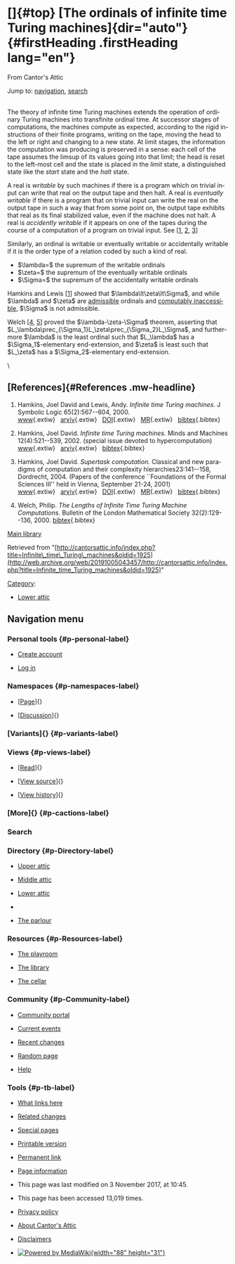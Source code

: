 <div id="mw-page-base" class="noprint">

</div>

<div id="mw-head-base" class="noprint">

</div>

<div id="content" class="mw-body" role="main">

[]{#top}
[The ordinals of infinite time Turing machines]{dir="auto"} {#firstHeading .firstHeading lang="en"}
===========================================================

<div id="bodyContent" class="mw-body-content">

<div id="siteSub">

From Cantor's Attic

</div>

<div id="contentSub">

</div>

<div id="jump-to-nav" class="mw-jump">

Jump to: [navigation](#mw-navigation), [search](#p-search)

</div>

<div id="mw-content-text" class="mw-content-ltr" lang="en" dir="ltr">

\
The theory of infinite time Turing machines extends the operation of
ordinary Turing machines into transfinite ordinal time. At successor
stages of computations, the machines compute as expected, according to
the rigid instructions of their finite programs, writing on the tape,
moving the head to the left or right and changing to a new state. At
limit stages, the information the computation was producing is preserved
in a sense: each cell of the tape assumes the limsup of its values going
into that limit; the head is reset to the left-most cell and the state
is placed in the *limit* state, a distinguished state like the *start*
state and the *halt* state.

A real is *writable* by such machines if there is a program which on
trivial input can write that real on the output tape and then halt. A
real is *eventually writable* if there is a program that on trivial
input can write the real on the output tape in such a way that from some
point on, the output tape exhibits that real as its final stabilized
value, even if the machine does not halt. A real is *accidently
writable* if it appears on one of the tapes during the course of a
computation of a program on trivial input. See
\[[1](#bibkey_HamkinsLewis2000:InfiniteTimeTM),
[2](#bibkey_Hamkins2002:Turing),
[3](#bibkey_Hamkins2004:SupertaskComputation)\]

Similarly, an ordinal is writable or eventually writable or accidentally
writable if it is the order type of a relation coded by such a kind of
real.

-   \$\\lambda=\$ the supremum of the writable ordinals
-   \$\\zeta=\$ the supremum of the eventually writable ordinals
-   \$\\Sigma=\$ the supremum of the accidentally writable ordinals

Hamkins and Lewis \[[1](#bibkey_HamkinsLewis2000:InfiniteTimeTM)\]
showed that \$\\lambda\\lt\\zeta\\lt\\Sigma\$, and while \$\\lambda\$
and \$\\zeta\$ are
[admissible](/web/20191005043457/http://cantorsattic.info/Admissible "Admissible")
ordinals and [computably
inaccessible](/web/20191005043457/http://cantorsattic.info/Admissible#Computably_inaccessible_ordinal "Admissible"),
\$\\Sigma\$ is not admissible.

Welch \[[4](#bibkey_Welch2000:LengthsOfITTM),
[5](#bibkey_Welch2000:Eventually)\] proved the
\$\\lambda-\\zeta-\\Sigma\$ theorem, asserting that
\$L\_\\lambda\\prec\_{\\Sigma\_1}L\_\\zeta\\prec\_{\\Sigma\_2}L\_\\Sigma\$,
and furthermore \$\\lambda\$ is the least ordinal such that
\$L\_\\lambda\$ has a \$\\Sigma\_1\$-elementary end-extension, and
\$\\zeta\$ is least such that \$L\_\\zeta\$ has a
\$\\Sigma\_2\$-elementary end-extension.

\

[References]{#References .mw-headline}
--------------------------------------

1.  <div id="bibkey_HamkinsLewis2000:InfiniteTimeTM">

    </div>

    Hamkins, Joel David and Lewis, Andy. *Infinite time Turing
    machines.* J Symbolic Logic 65(2):567--604, 2000.
    [www](http://web.archive.org/web/20191005043457/http://dx.doi.org/10.2307/2586556){.extiw}   [arχiv](http://web.archive.org/web/20191005043457/http://arxiv.org/abs/math/9808093){.extiw}   [DOI](http://web.archive.org/web/20191005043457/http://dx.doi.org/10.2307/2586556){.extiw}   [MR](http://web.archive.org/web/20191005043457/http://www.ams.org/mathscinet-getitem?mr=1771072){.extiw}   [bibtex](javascript:bibpopup('@article%20%7BHamkinsLewis2000:InfiniteTimeTM,%20%20%20%20AUTHOR%20=%20%7BHamkins,%20Joel%20David%20and%20Lewis,%20Andy%7D,%3Cbr%3E%20%20%20%20%20TITLE%20=%20%7BInfinite%20time%20Turing%20machines%7D,%3Cbr%3E%20%20%20JOURNAL%20=%20%7BJ.%20Symbolic%20Logic%7D,%3Cbr%3E%20%20FJOURNAL%20=%20%7BThe%20Journal%20of%20Symbolic%20Logic%7D,%3Cbr%3E%20%20%20%20VOLUME%20=%20%7B65%7D,%3Cbr%3E%20%20%20%20%20%20YEAR%20=%20%7B2000%7D,%3Cbr%3E%20%20%20%20NUMBER%20=%20%7B2%7D,%3Cbr%3E%20%20%20%20%20PAGES%20=%20%7B567--604%7D,%3Cbr%3E%20%20%20%20%20%20ISSN%20=%20%7B0022-4812%7D,%3Cbr%3E%20%20%20%20%20CODEN%20=%20%7BJSYLA6%7D,%3Cbr%3E%20%20%20MRCLASS%20=%20%7B03D10%20(03D25%2068Q05)%7D,%3Cbr%3E%20%20MRNUMBER%20=%20%7B1771072%20(2001g:03072)%7D,%3Cbr%3EMRREVIEWER%20=%20%7BRobert%20M.%20Baer%7D,%3Cbr%3E%20%20%20%20%20%20%20DOI%20=%20%7B10.2307/2586556%7D,%3Cbr%3E%20%20%20%20%20%20%20URL%20=%20%7Bhttp://dx.doi.org/10.2307/2586556%7D,%3Cbr%3E%20%20%20%20eprint%20=%20%7Bmath/9808093%7D%7D')){.bibtex}
2.  <div id="bibkey_Hamkins2002:Turing">

    </div>

    Hamkins, Joel David. *Infinite time Turing machines.* Minds and
    Machines 12(4):521--539, 2002. (special issue devoted to
    hypercomputation)
    [www](http://web.archive.org/web/20191005043457/http://boolesrings.org/hamkins/turing-mm/){.extiw}   [arχiv](http://web.archive.org/web/20191005043457/http://arxiv.org/abs/math/0212047){.extiw}   [bibtex](javascript:bibpopup('@ARTICLE%7BHamkins2002:Turing,%20%20author%20=%20%20%20%20%20%20%20%7BHamkins,%20Joel%20David%7D,%3Cbr%3E%20%20title%20=%20%20%20%20%20%20%20%20%7BInfinite%20time%20Turing%20machines%7D,%3Cbr%3E%20%20journal%20=%20%20%20%20%20%20%7BMinds%20and%20Machines%7D,%3Cbr%3E%20%20year%20=%20%20%20%20%20%20%20%20%20%7B2002%7D,%3Cbr%3E%20%20volume%20=%20%20%20%20%20%20%20%7B12%7D,%3Cbr%3E%20%20number%20=%20%20%20%20%20%20%20%7B4%7D,%3Cbr%3E%20%20pages%20=%20%20%20%20%20%20%20%20%7B521--539%7D,%3Cbr%3E%20%20month%20=%20%20%20%20%20%20%20%20%7B%7D,%3Cbr%3E%20%20note%20=%20%20%20%20%20%20%20%20%20%7Bspecial%20issue%20devoted%20to%20hypercomputation%7D,%3Cbr%3E%20%20key%20=%20%20%20%20%20%20%20%20%20%20%7B%7D,%3Cbr%3E%20%20annote%20=%20%20%20%20%20%20%20%7B%7D,%3Cbr%3E%20%20eprint%20=%20%7Bmath/0212047%7D,%3Cbr%3E%20%20%20%20%20url%20=%20%7Bhttp://boolesrings.org/hamkins/turing-mm/%7D,%3Cbr%3E%7D')){.bibtex}
3.  <div id="bibkey_Hamkins2004:SupertaskComputation">

    </div>

    Hamkins, Joel David. *Supertask computation.* Classical and new
    paradigms of computation and their complexity
    hierarchies23:141--158, Dordrecht, 2004. (Papers of the conference
    \`\`Foundations of the Formal Sciences III'' held in Vienna,
    September 21-24, 2001)
    [www](http://web.archive.org/web/20191005043457/http://dx.doi.org/10.1007/978-1-4020-2776-5_8){.extiw}   [arχiv](http://web.archive.org/web/20191005043457/http://arxiv.org/abs/math/0212049){.extiw}   [DOI](http://web.archive.org/web/20191005043457/http://dx.doi.org/10.1007/978-1-4020-2776-5_8){.extiw}   [MR](http://web.archive.org/web/20191005043457/http://www.ams.org/mathscinet-getitem?mr=2155535){.extiw}   [bibtex](javascript:bibpopup('@INPROCEEDINGS%7BHamkins2004:SupertaskComputation,%20%20%20%20AUTHOR%20=%20%7BHamkins,%20Joel%20David%7D,%3Cbr%3E%20%20%20%20%20TITLE%20=%20%7BSupertask%20computation%7D,%3Cbr%3E%20BOOKTITLE%20=%20%7BClassical%20and%20new%20paradigms%20of%20computation%20and%20their%20complexity%20hierarchies%7D,%3Cbr%3E%20%20%20%20SERIES%20=%20%7BTrends%20Log.%20Stud.%20Log.%20Libr.%7D,%3Cbr%3E%20%20%20%20VOLUME%20=%20%7B23%7D,%3Cbr%3E%20%20%20%20%20PAGES%20=%20%7B141--158%7D,%3Cbr%3E%20PUBLISHER%20=%20%7BKluwer%20Acad.%20Publ.%7D,%3Cbr%3E%20%20%20ADDRESS%20=%20%7BDordrecht%7D,%3Cbr%3E%20%20%20%20%20%20YEAR%20=%20%7B2004%7D,%3Cbr%3E%20%20%20MRCLASS%20=%20%7B03D10%20(03D25%2068Q05)%7D,%3Cbr%3E%20%20MRNUMBER%20=%20%7B2155535%7D,%3Cbr%3E%20%20%20%20%20%20%20DOI%20=%20%7B10.1007/978-1-4020-2776-5_8%7D,%3Cbr%3E%20%20%20%20%20%20%20URL%20=%20%7Bhttp://dx.doi.org/10.1007/978-1-4020-2776-5_8%7D,%3Cbr%3E%20%20%20%20%20%20note%20=%20%7BPapers%20of%20the%20conference%20%60%60Foundations%20of%20the%20Formal%20Sciences%20III\'\'%20held%20in%20Vienna,%20September%2021-24,%202001%7D,%3Cbr%3E%20%20%20%20%20eprint%20=%20%7Bmath/0212049%7D,%3Cbr%3E%20%20%20%20%20%20file%20=%20F,%7D')){.bibtex}
4.  <div id="bibkey_Welch2000:LengthsOfITTM">

    </div>

    Welch, Philip. *The Lengths of Infinite Time Turing Machine
    Computations.* Bulletin of the London Mathematical Society
    32(2):129--136, 2000.
    [bibtex](javascript:bibpopup('@article%7BWelch2000:LengthsOfITTM,%20%20%20%20author=%7BWelch,%20Philip%7D,%3Cbr%3E%20%20%20%20title%20=%20%7BThe%20Lengths%20of%20Infinite%20Time%20Turing%20Machine%20Computations%7D,%3Cbr%3E%20%20%20%20journal%20=%20%7BBulletin%20of%20the%20London%20Mathematical%20Society%7D,%3Cbr%3E%20%20%20%20volume%20=%20%7B32%7D,%3Cbr%3E%20%20%20%20number%20=%20%7B2%7D,%3Cbr%3E%20%20%20%20pages%20=%20%7B129--136%7D,%3Cbr%3E%20%20%20%20year%20=%20%7B2000%7D,%3Cbr%3E%7D')){.bibtex}

[Main
library](/web/20191005043457/http://cantorsattic.info/Library "Library")

</div>

<div class="printfooter">

Retrieved from
"[http://cantorsattic.info/index.php?title=Infinite\_time\_Turing\_machines&oldid=1925](http://web.archive.org/web/20191005043457/http://cantorsattic.info/index.php?title=Infinite_time_Turing_machines&oldid=1925)"

</div>

<div id="catlinks" class="catlinks">

<div id="mw-normal-catlinks" class="mw-normal-catlinks">

[Category](/web/20191005043457/http://cantorsattic.info/Special:Categories "Special:Categories"):
-   [Lower
    attic](/web/20191005043457/http://cantorsattic.info/Category:Lower_attic "Category:Lower attic")

</div>

</div>

<div class="visualClear">

</div>

</div>

</div>

<div id="mw-navigation">

Navigation menu
---------------

<div id="mw-head">

<div id="p-personal" role="navigation"
aria-labelledby="p-personal-label">

### Personal tools {#p-personal-label}

-   <div id="pt-createaccount">

    </div>

    [Create
    account](/web/20191005043457/http://cantorsattic.info/index.php?title=Special:UserLogin&returnto=Infinite+time+Turing+machines&type=signup)
-   <div id="pt-login">

    </div>

    [Log
    in](/web/20191005043457/http://cantorsattic.info/index.php?title=Special:UserLogin&returnto=Infinite+time+Turing+machines "You are encouraged to log in; however, it is not mandatory [o]")

</div>

<div id="left-navigation">

<div id="p-namespaces" class="vectorTabs" role="navigation"
aria-labelledby="p-namespaces-label">

### Namespaces {#p-namespaces-label}

-   <div id="ca-nstab-main">

    </div>

    [[Page](/web/20191005043457/http://cantorsattic.info/Infinite_time_Turing_machines "View the content page [c]")]{}
-   <div id="ca-talk">

    </div>

    [[Discussion](/web/20191005043457/http://cantorsattic.info/index.php?title=Talk:Infinite_time_Turing_machines&action=edit&redlink=1 "Discussion about the content page [t]")]{}

</div>

<div id="p-variants" class="vectorMenu emptyPortlet" role="navigation"
aria-labelledby="p-variants-label">

### [Variants]{}[](#) {#p-variants-label}

<div class="menu">

</div>

</div>

</div>

<div id="right-navigation">

<div id="p-views" class="vectorTabs" role="navigation"
aria-labelledby="p-views-label">

### Views {#p-views-label}

-   <div id="ca-view">

    </div>

    [[Read](/web/20191005043457/http://cantorsattic.info/Infinite_time_Turing_machines)]{}
-   <div id="ca-viewsource">

    </div>

    [[View
    source](/web/20191005043457/http://cantorsattic.info/index.php?title=Infinite_time_Turing_machines&action=edit "This page is protected.
    You can view its source [e]")]{}
-   <div id="ca-history">

    </div>

    [[View
    history](/web/20191005043457/http://cantorsattic.info/index.php?title=Infinite_time_Turing_machines&action=history "Past revisions of this page [h]")]{}

</div>

<div id="p-cactions" class="vectorMenu emptyPortlet" role="navigation"
aria-labelledby="p-cactions-label">

### [More]{}[](#) {#p-cactions-label}

<div class="menu">

</div>

</div>

<div id="p-search" role="search">

### Search

<div id="simpleSearch">

</div>

</div>

</div>

</div>

<div id="mw-panel">

<div id="p-logo" role="banner">

[](/web/20191005043457/http://cantorsattic.info/Cantor%27s_Attic "Visit the main page")

</div>

<div id="p-Directory" class="portal" role="navigation"
aria-labelledby="p-Directory-label">

### Directory {#p-Directory-label}

<div class="body">

-   <div id="n-Upper-attic">

    </div>

    [Upper
    attic](/web/20191005043457/http://cantorsattic.info/Upper_attic)
-   <div id="n-Middle-attic">

    </div>

    [Middle
    attic](/web/20191005043457/http://cantorsattic.info/Middle_attic)
-   <div id="n-Lower-attic">

    </div>

    [Lower
    attic](/web/20191005043457/http://cantorsattic.info/Lower_attic)
-   <div id="n-">

    </div>

    [](INVALID-TITLE)
-   <div id="n-The-parlour">

    </div>

    [The parlour](/web/20191005043457/http://cantorsattic.info/Parlour)

</div>

</div>

<div id="p-Resources" class="portal" role="navigation"
aria-labelledby="p-Resources-label">

### Resources {#p-Resources-label}

<div class="body">

-   <div id="n-The-playroom">

    </div>

    [The
    playroom](/web/20191005043457/http://cantorsattic.info/Playroom)
-   <div id="n-The-library">

    </div>

    [The library](/web/20191005043457/http://cantorsattic.info/Library)
-   <div id="n-The-cellar">

    </div>

    [The cellar](/web/20191005043457/http://cantorsattic.info/Cellar)

</div>

</div>

<div id="p-Community" class="portal" role="navigation"
aria-labelledby="p-Community-label">

### Community {#p-Community-label}

<div class="body">

-   <div id="n-portal">

    </div>

    [Community
    portal](/web/20191005043457/http://cantorsattic.info/Cantor%27s_Attic:Community_portal "About the project, what you can do, where to find things")
-   <div id="n-currentevents">

    </div>

    [Current
    events](/web/20191005043457/http://cantorsattic.info/Cantor%27s_Attic:Current_events "Find background information on current events")
-   <div id="n-recentchanges">

    </div>

    [Recent
    changes](/web/20191005043457/http://cantorsattic.info/Special:RecentChanges "A list of recent changes in the wiki [r]")
-   <div id="n-randompage">

    </div>

    [Random
    page](/web/20191005043457/http://cantorsattic.info/Special:Random "Load a random page [x]")
-   <div id="n-help">

    </div>

    [Help](http://web.archive.org/web/20191005043457/https://www.mediawiki.org/wiki/Special:MyLanguage/Help:Contents "The place to find out")

</div>

</div>

<div id="p-tb" class="portal" role="navigation"
aria-labelledby="p-tb-label">

### Tools {#p-tb-label}

<div class="body">

-   <div id="t-whatlinkshere">

    </div>

    [What links
    here](/web/20191005043457/http://cantorsattic.info/Special:WhatLinksHere/Infinite_time_Turing_machines "A list of all wiki pages that link here [j]")
-   <div id="t-recentchangeslinked">

    </div>

    [Related
    changes](/web/20191005043457/http://cantorsattic.info/Special:RecentChangesLinked/Infinite_time_Turing_machines "Recent changes in pages linked from this page [k]")
-   <div id="t-specialpages">

    </div>

    [Special
    pages](/web/20191005043457/http://cantorsattic.info/Special:SpecialPages "A list of all special pages [q]")
-   <div id="t-print">

    </div>

    [Printable
    version](/web/20191005043457/http://cantorsattic.info/index.php?title=Infinite_time_Turing_machines&printable=yes "Printable version of this page [p]")
-   <div id="t-permalink">

    </div>

    [Permanent
    link](/web/20191005043457/http://cantorsattic.info/index.php?title=Infinite_time_Turing_machines&oldid=1925 "Permanent link to this revision of the page")
-   <div id="t-info">

    </div>

    [Page
    information](/web/20191005043457/http://cantorsattic.info/index.php?title=Infinite_time_Turing_machines&action=info)

</div>

</div>

</div>

</div>

<div id="footer" role="contentinfo">

-   <div id="footer-info-lastmod">

    </div>

    This page was last modified on 3 November 2017, at 10:45.
-   <div id="footer-info-viewcount">

    </div>

    This page has been accessed 13,019 times.

<!-- -->

-   <div id="footer-places-privacy">

    </div>

    [Privacy
    policy](/web/20191005043457/http://cantorsattic.info/Cantor%27s_Attic:Privacy_policy "Cantor's Attic:Privacy policy")
-   <div id="footer-places-about">

    </div>

    [About Cantor's
    Attic](/web/20191005043457/http://cantorsattic.info/Cantor%27s_Attic:About "Cantor's Attic:About")
-   <div id="footer-places-disclaimer">

    </div>

    [Disclaimers](/web/20191005043457/http://cantorsattic.info/Cantor%27s_Attic:General_disclaimer "Cantor's Attic:General disclaimer")

<!-- -->

-   <div id="footer-poweredbyico">

    </div>

    [![Powered by
    MediaWiki](/web/20191005043457im_/http://cantorsattic.info/resources/assets/poweredby_mediawiki_88x31.png){width="88"
    height="31"}](//web.archive.org/web/20191005043457/http://www.mediawiki.org/)

<div style="clear:both">

</div>

</div>
